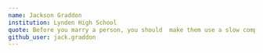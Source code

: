 ```yaml
---
name: Jackson Graddon
institution: Lynden High School
quote: Before you marry a person, you should  make them use a slow computer to see who they really are.
github_user: jack.graddon
---
```

